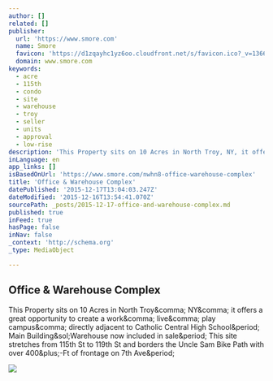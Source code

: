 ```yaml
---
author: []
related: []
publisher:
  url: 'https://www.smore.com'
  name: Smore
  favicon: 'https://d1zqayhc1yz6oo.cloudfront.net/s/favicon.ico?_v=1366814010'
  domain: www.smore.com
keywords:
  - acre
  - 115th
  - condo
  - site
  - warehouse
  - troy
  - seller
  - units
  - approval
  - low-rise
description: 'This Property sits on 10 Acres in North Troy, NY, it offers a great opportunity to create a work, live, play campus, directly adjacent to Catholic Central High School. Main Building/Warehouse now included in sale. This site stretches from 115th St to 119th St and borders the Uncle Sam Bike Path with over 400+-Ft of frontage on 7th Ave.'
inLanguage: en
app_links: []
isBasedOnUrl: 'https://www.smore.com/nwhn8-office-warehouse-complex'
title: 'Office & Warehouse Complex'
datePublished: '2015-12-17T13:04:03.247Z'
dateModified: '2015-12-16T13:54:41.070Z'
sourcePath: _posts/2015-12-17-office-and-warehouse-complex.md
published: true
inFeed: true
hasPage: false
inNav: false
_context: 'http://schema.org'
_type: MediaObject

---
```

<article style=""><h1>Office &amp; Warehouse Complex</h1><p>This Property sits on 10 Acres in North Troy&amp;comma; NY&amp;comma; it offers a great opportunity to create a work&amp;comma; live&amp;comma; play campus&amp;comma; directly adjacent to Catholic Central High School&amp;period; Main Building&amp;sol;Warehouse now included in sale&amp;period; This site stretches from 115th St to 119th St and borders the Uncle Sam Bike Path with over 400&amp;plus;-Ft of frontage on 7th Ave&amp;period;</p><img src="https://d1zqayhc1yz6oo.cloudfront.net/thumbs/thumb-05666e0da55d28bdf9d443c17491f9d4.jpg" /></article>